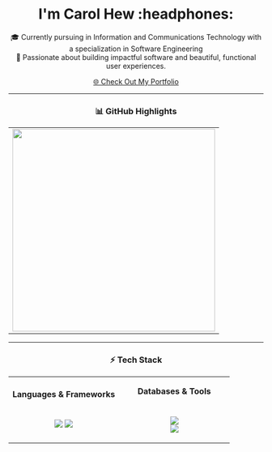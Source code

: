 <div align="center">

<h1>I'm Carol Hew :headphones:</h1>

🎓 Currently pursuing in Information and Communications Technology with a specialization in Software Engineering
<br>
💼 Passionate about building impactful software and beautiful, functional user experiences.

<a href="https://carol-hew.my.canva.site/justaportfolio" target="_blank">
  🌐 Check Out My Portfolio
</a>

</div>

---

<div align="center">

### 📊 GitHub Highlights

<table>
  <tr>
    <td><img src="https://github-readme-stats.vercel.app/api/top-langs/?username=sevenpluseight&layout=compact&theme=tokyonight&hide_border=true" width="400"/></td>
  </tr>
</table>

</div>

---

<div align="center">

### ⚡ Tech Stack

<table>
<tr>
<td align="center" width="50%">
  
**Languages & Frameworks**  
<br><br>
<img src="https://skillicons.dev/icons?i=py,java,js,ts,php,cpp,dart&theme=dark" />
<img src="https://skillicons.dev/icons?i=html,css,tailwind,react,nextjs,spring,flutter&theme=dark" />

</td>
<td align="center" width="50%">
  
**Databases & Tools**  
<br><br>
<img src="https://skillicons.dev/icons?i=mysql,sqlite,mongodb&theme=dark" /><br>
<img src="https://skillicons.dev/icons?i=git,gitlab,figma,notion,postman&theme=dark" />

</td>
</tr>
</table>

</div>
